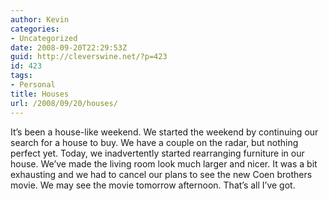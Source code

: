 ```yaml
---
author: Kevin
categories:
- Uncategorized
date: 2008-09-20T22:29:53Z
guid: http://cleverswine.net/?p=423
id: 423
tags:
- Personal
title: Houses
url: /2008/09/20/houses/
---
```


It&#8217;s been a house-like weekend. We started the weekend by continuing our search for a house to buy. We have a couple on the radar, but nothing perfect yet. Today, we inadvertently started rearranging furniture in our house. We&#8217;ve made the living room look much larger and nicer. It was a bit exhausting and we had to cancel our plans to see the new Coen brothers movie. We may see the movie tomorrow afternoon. That&#8217;s all I&#8217;ve got.